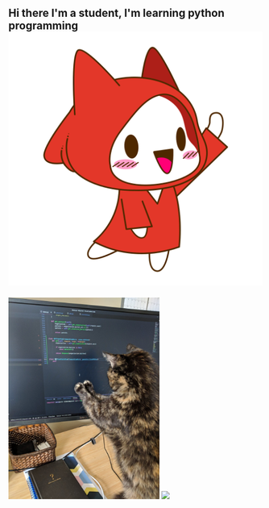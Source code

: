 ## Hi there  I'm a student, I'm learning python programming <img src="https://github.com/VladaPolonskaya/-.-hi/blob/main/free-sticker-hi-7075181.png">

<img src="https://github.com/VladaPolonskaya/-/blob/main/1680554971_animals-pibig-info-p-kot-programmist-zhivotnie-krasivo-8.jpg" alt = "the unlimited" width=300>

<img src="https://img.shields.io/badge/py-python-blue?style=plastic">


